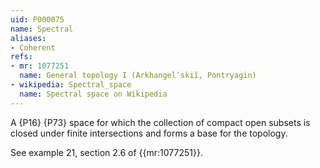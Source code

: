 ```yaml
---
uid: P000075
name: Spectral
aliases:
- Coherent
refs:
- mr: 1077251
  name: General topology I (Arkhangelʹskiĭ, Pontryagin)
- wikipedia: Spectral_space
  name: Spectral space on Wikipedia
---
```

A {P16} {P73} space for which the collection of compact open subsets is
closed under finite intersections and forms a base for the topology.

See example 21, section 2.6 of {{mr:1077251}}.
